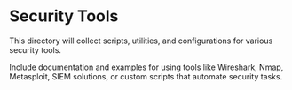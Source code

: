 # Security Tools

This directory will collect scripts, utilities, and configurations for various security tools.

Include documentation and examples for using tools like Wireshark, Nmap, Metasploit, SIEM solutions, or custom scripts that automate security tasks.
